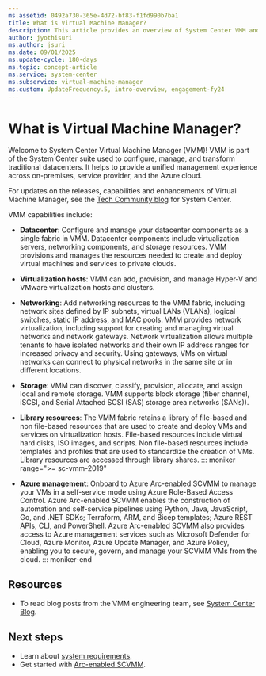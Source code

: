 ```yaml
---
ms.assetid: 0492a730-365e-4d72-bf83-f1fd990b7ba1
title: What is Virtual Machine Manager?
description: This article provides an overview of System Center VMM and a summary of what it can do for your business.
author: jyothisuri
ms.author: jsuri
ms.date: 09/01/2025
ms.update-cycle: 180-days
ms.topic: concept-article
ms.service: system-center
ms.subservice: virtual-machine-manager
ms.custom: UpdateFrequency.5, intro-overview, engagement-fy24
---
```


# What is Virtual Machine Manager?

Welcome to System Center Virtual Machine Manager (VMM)! VMM is part of the System Center suite used to configure, manage, and transform traditional datacenters. It helps to provide a unified management experience across on-premises, service provider, and the Azure cloud. 

For updates on the releases, capabilities and enhancements of Virtual Machine Manager, see the [Tech Community blog](https://techcommunity.microsoft.com/category/systemcenter/blog/systemcenterblog) for System Center.

VMM capabilities include:

- **Datacenter**: Configure and manage your datacenter components as a single fabric in VMM. Datacenter components include virtualization servers, networking components, and storage resources. VMM provisions and manages the resources needed to create and deploy virtual machines and services to private clouds.

- **Virtualization hosts**: VMM can add, provision, and manage Hyper-V and VMware virtualization hosts and clusters.

- **Networking**: Add networking resources to the VMM fabric, including network sites defined by IP subnets, virtual LANs (VLANs), logical switches, static IP address, and MAC pools. VMM provides network virtualization, including support for creating and managing virtual networks and network gateways. Network virtualization allows multiple tenants to have isolated networks and their own IP address ranges for increased privacy and security. Using gateways, VMs on virtual networks can connect to physical networks in the same site or in different locations.

- **Storage**: VMM can discover, classify, provision, allocate, and assign local and remote storage. VMM supports block storage (fiber channel, iSCSI, and Serial Attached SCSI (SAS) storage area networks (SANs)).

- **Library resources**: The VMM fabric retains a library of file-based and non file-based resources that are used to create and deploy VMs and services on virtualization hosts. File-based resources include virtual hard disks, ISO images, and scripts. Non file-based resources include templates and profiles that are used to standardize the creation of VMs. Library resources are accessed through library shares.
::: moniker range=">= sc-vmm-2019"
- **Azure management**: Onboard to Azure Arc-enabled SCVMM to manage your VMs in a self-service mode using Azure Role-Based Access Control. Azure Arc-enabled SCVMM enables the construction of automation and self-service pipelines using Python, Java, JavaScript, Go, and .NET SDKs; Terraform, ARM, and Bicep templates; Azure REST APIs, CLI, and PowerShell. Azure Arc-enabled SCVMM also provides access to Azure management services such as Microsoft Defender for Cloud, Azure Monitor, Azure Update Manager, and Azure Policy, enabling you to secure, govern, and manage your SCVMM VMs from the cloud.
::: moniker-end
## Resources

- To read blog posts from the VMM engineering team, see [System Center Blog](https://techcommunity.microsoft.com/t5/system-center-blog/bg-p/SystemCenterBlog/label-name/System%20Center%20Virtual%20Machine%20Manager).

## Next steps

- Learn about [system requirements](system-requirements.md).
- Get started with [Arc-enabled SCVMM](/azure/azure-arc/system-center-virtual-machine-manager/overview#how-does-it-work).
